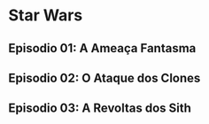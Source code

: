 # Star Wars

## Episodio 01: A Ameaça Fantasma

## Episodio 02: O Ataque dos Clones

## Episodio 03: A Revoltas dos Sith
